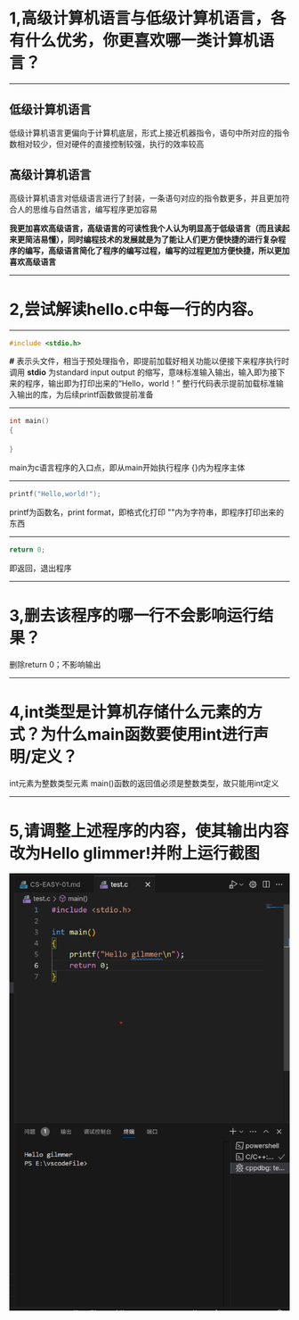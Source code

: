 # 1,高级计算机语言与低级计算机语言，各有什么优劣，你更喜欢哪一类计算机语言？
---
## 低级计算机语言
低级计算机语言更偏向于计算机底层，形式上接近机器指令，语句中所对应的指令数相对较少，但对硬件的直接控制较强，执行的效率较高
## 高级计算机语言
高级计算机语言对低级语言进行了封装，一条语句对应的指令数更多，并且更加符合人的思维与自然语言，编写程序更加容易

**我更加喜欢高级语言，高级语言的可读性我个人认为明显高于低级语言（而且读起来更简洁易懂），同时编程技术的发展就是为了能让人们更方便快捷的进行复杂程序的编写，高级语言简化了程序的编写过程，编写的过程更加方便快捷，所以更加喜欢高级语言**

---
# 2,尝试解读hello.c中每一行的内容。
---
```cpp
#include <stdio.h>
```
**#** 表示头文件，相当于预处理指令，即提前加载好相关功能以便接下来程序执行时调用
**stdio** 为standard input output 的缩写，意味标准输入输出，输入即为接下来的程序，输出即为打印出来的“Hello，world！”
整行代码表示提前加载标准输入输出的库，为后续printf函数做提前准备

---
```cpp
int main()
{

}
```
main为c语言程序的入口点，即从main开始执行程序
{}内为程序主体

---
```cpp
printf("Hello,world!");
```
printf为函数名，print format，即格式化打印
""内为字符串，即程序打印出来的东西

---
```cpp
return 0;
```
即返回，退出程序

---
# 3,删去该程序的哪一行不会影响运行结果？
删除return 0；不影响输出

---
# 4,int类型是计算机存储什么元素的方式？为什么main函数要使用int进行声明/定义？
int元素为整数类型元素
main()函数的返回值必须是整数类型，故只能用int定义

---
# 5,请调整上述程序的内容，使其输出内容改为Hello glimmer!并附上运行截图
![](2024-09-19-09-34-41.png)
